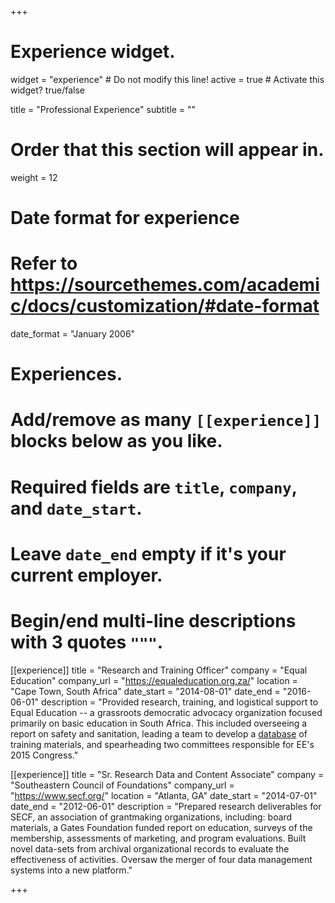 +++
# Experience widget.
widget = "experience"  # Do not modify this line!
active = true  # Activate this widget? true/false

title = "Professional Experience"
subtitle = ""

# Order that this section will appear in.
weight = 12

# Date format for experience
#   Refer to https://sourcethemes.com/academic/docs/customization/#date-format
date_format = "January 2006"

# Experiences.
#   Add/remove as many `[[experience]]` blocks below as you like.
#   Required fields are `title`, `company`, and `date_start`.
#   Leave `date_end` empty if it's your current employer.
#   Begin/end multi-line descriptions with 3 quotes `"""`.

[[experience]]
  title = "Research and Training Officer"
  company = "Equal Education"
  company_url = "https://equaleducation.org.za/"
  location = "Cape Town, South Africa"
  date_start = "2014-08-01"
  date_end = "2016-06-01"
  description = "Provided research, training, and logistical support to Equal Education -- a grassroots democratic advocacy organization focused primarily on basic education in South Africa. This included overseeing a report on safety and sanitation, leading a team to develop a [database](http://activities.ee.org.za/) of training materials, and spearheading two committees responsible for EE's 2015 Congress."

[[experience]]
  title = "Sr. Research Data and Content Associate"
  company = "Southeastern Council of Foundations"
  company_url = "https://www.secf.org/"
  location = "Atlanta, GA"
  date_start = "2014-07-01"
  date_end = "2012-06-01"
  description = "Prepared research deliverables for SECF, an association of grantmaking organizations, including: board materials, a Gates Foundation funded report on education, surveys of the membership, assessments of marketing, and program evaluations. Built novel data-sets from archival organizational records to evaluate the effectiveness of activities. Oversaw the merger of four data management systems into a new platform."

+++
